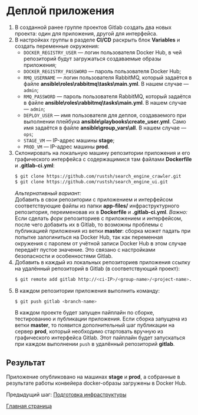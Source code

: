 # Деплой приложения
1. В созданной ранее группе проектов Gitlab создать два новых проекта: один для приложения, другой для интерфейса.
2. В настройках группы в разделе **CI/CD** раскрыть блок **Variables** и создать переменные окружения:
    - `DOCKER_REGISTRY_USER` — логин пользователя Docker Hub, в чей репозиторий будут загружаться создаваемые образы приложения;
    - `DOCKER_REGISTRY_PASSWORD` — пароль пользователя Docker Hub;
    - `RMQ_USERNAME` — логин пользователя RabbitMQ, который задаётся в файле **ansible\roles\rabbitmq\tasks\main.yml**. В нашем случае — `admin`;
    - `RMQ_PASSWORD` — пароль пользователя RabbitMQ, который задаётся в файле **ansible\roles\rabbitmq\tasks\main.yml**. В нашем случае — `admin`;
    - `DEPLOY_USER` — имя пользователя для деплоя, создаваемого при выполнении плейбука **ansible\playbooks\create_user.yml**. Само имя задаётся в файле **ansible\group_vars\all**. В нашем случае — `ops`;
    - `STAGE_VM` — IP-адрес машины **stage**;
    - `PROD_VM` — IP-адрес машины **prod**.
3. Склонировать на локальную машину репозитории приложения и его графического интерфейса с содержащимися там файлами **Dockerfile** и **.gitlab-ci.yml**:
    ```bash
    $ git clone https://github.com/rustsh/search_engine_crawler.git
    $ git clone https://github.com/rustsh/search_engine_ui.git
    ```
    *Альтернативный вариант:*  
Добавить в свои репозитории с приложением и интерфейсом соответствующие файлы из папки **app-files/** инфраструктурного репозитория, переименовав их в **Dockerfile** и **.gitlab-ci.yml**.
*Важно:*  
Если сделать *форк* репозиториев с приложением и интерфейсом, после чего добавить их в Gitlab, то возможны проблемы с публикацией приложения из ветки **master**: сборка может падать при попытке залогиниться на Docker Hub, так как переменная окружения с паролем от учётной записи Docker Hub в этом случае передаёт пустое значение. Это связано с настройками безопасности и особенностями Gitlab.
4. Добавить в каждый из локальных репозиториев приложения ссылку на удалённый репозиторий в Gitlab (в соответствующий проект):
    ```bash
    $ git remote add gitlab http://<ci-IP>/<group-name>/<project-name>.git
    ```
5. В каждом репозитории приложения выполнить команду:
    ```bash
    $ git push gitlab <branch-name>
    ```
    В каждом проекте будет запущен пайплайн по сборке, тестированию и публикации приложения. Если сборка запущена из ветки **master**, то появится дополнительный шаг публикации на сервер **prod**, который необходимо стартовать вручную из графического интерфейса Gitlab. Этот пайплайн будет запускаться при каждом выполнении `push` в удалённый репозиторий **gitlab**.

## Результат
Приложение опубликовано на машинах **stage** и **prod**, а собранные в результате работы конвейера docker-образы загружены в Docker Hub.

Предыдущий шаг: [Подготовка инфраструктуры](02_prepare.md)

[Главная страница](../README.md)
